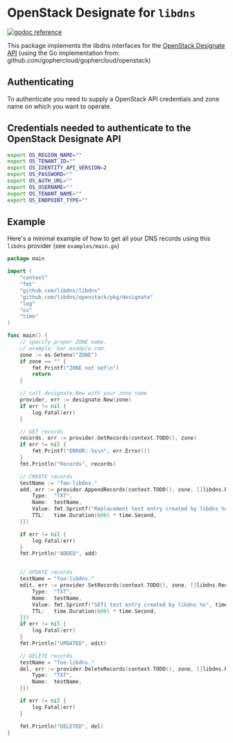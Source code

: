 # OpenStack Designate for `libdns`

[![godoc reference](https://img.shields.io/badge/godoc-reference-blue.svg)](https://pkg.go.dev/github.com/libdns/openstack)


This package implements the libdns interfaces for the [OpenStack Designate API](https://docs.openstack.org/api-ref/dns/) (using the Go implementation from: github.com/gophercloud/gophercloud/openstack)

## Authenticating

To authenticate you need to supply a OpenStack API credentials and zone name on which you want to operate.

## Credentials needed to authenticate to the OpenStack Designate API
```bash
export OS_REGION_NAME=""
export OS_TENANT_ID=""
export OS_IDENTITY_API_VERSION=2
export OS_PASSWORD=""
export OS_AUTH_URL=""
export OS_USERNAME=""
export OS_TENANT_NAME=""
export OS_ENDPOINT_TYPE=""
```
## Example

Here's a minimal example of how to get all your DNS records using this `libdns` provider (see `examples/main.go`)

```go
package main

import (
	"context"
	"fmt"
	"github.com/libdns/libdns"
	"github.com/libdns/openstack/pkg/designate"
	"log"
	"os"
	"time"
)

func main() {
    // specify proper ZONE name.
    // example: bar.example.com.
	zone := os.Getenv("ZONE")
	if zone == "" {
		fmt.Printf("ZONE not set\n")
		return
	}

    // call designate.New with your zone name
	provider, err := designate.New(zone)
	if err != nil {
		log.Fatal(err)
	}

    // GET records
	records, err := provider.GetRecords(context.TODO(), zone)
	if err != nil {
		fmt.Printf("ERROR: %s\n", err.Error())
	}
	fmt.Println("Records", records)

    // CREATE records
	testName := "foo-libdns."
	add, err := provider.AppendRecords(context.TODO(), zone, []libdns.Record{libdns.Record{
		Type:  "TXT",
		Name:  testName,
		Value: fmt.Sprintf("Replacement test entry created by libdns %s", time.Now()),
		TTL:   time.Duration(600) * time.Second,
	}})

	if err != nil {
		log.Fatal(err)
	}
	fmt.Println("ADDED", add)


    // UPDATE records
	testName = "foo-libdns."
	edit, err := provider.SetRecords(context.TODO(), zone, []libdns.Record{libdns.Record{
		Type:  "TXT",
		Name:  testName,
		Value: fmt.Sprintf("SET1 test entry created by libdns %s", time.Now()),
		TTL:   time.Duration(600) * time.Second,
	}})
	if err != nil {
		log.Fatal(err)
	}
	fmt.Println("UPDATED", edit)

    // DELETE records
	testName = "foo-libdns."
	del, err := provider.DeleteRecords(context.TODO(), zone, []libdns.Record{libdns.Record{
		Type:  "TXT",
		Name:  testName,
	}})

	if err != nil {
		log.Fatal(err)
	}

	fmt.Println("DELETED", del)
}
```
